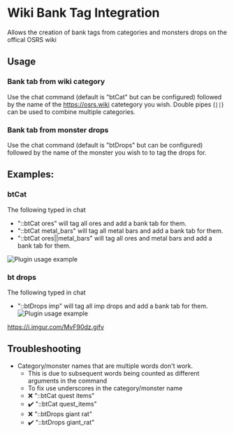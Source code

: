 
# Wiki Bank Tag Integration
Allows the creation of bank tags from categories and monsters drops on the offical OSRS wiki

## Usage

### Bank tab from wiki category
Use the chat command (default is "btCat" but can be configured) followed by the name of the https://osrs.wiki catetegory you wish. Double pipes (`||`) can be used to combine multiple categories.

### Bank tab from monster drops
Use the chat command (default is "btDrops" but can be configured) followed by the name of the monster you wish to to tag the drops for.

## Examples:

### btCat
The following typed in chat

* "::btCat ores" will tag all ores and add a bank tab for them.
* "::btCat metal_bars" will tag all metal bars and add a bank tab for them.
* "::btCat ores||metal_bars" will tag all ores and metal bars and add a bank tab for them.

![Plugin usage example](https://i.imgur.com/oFGGAAC.gif)

### bt drops
The following typed in chat

* "::btDrops imp" will tag all imp drops and add a bank tab for them.
![Plugin usage example](https://i.imgur.com/MvF90dz.gif)

https://i.imgur.com/MvF90dz.gifv
## Troubleshooting
* Category/monster names that are multiple words don't work.
	* This is due to subsequent words being counted as different arguments in the command
	* To fix use underscores in the category/monster name
	* :x: "::btCat quest items"
	* :heavy_check_mark: "::btCat quest_items"
	* :x: "::btDrops giant rat"
    * :heavy_check_mark: "::btDrops giant_rat"
